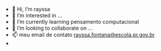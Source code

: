 - 👋 Hi, I’m rayssa 
- 👀 I’m interested in ...
- 🌱 I’m currently learning  pensamento computacional
- 💞️ I’m looking to collaborate on ...
- 📫 meu email de contato rayssa.fontana@escola.pr.gov.br
- 

<!---
rayssahartmann18/rayssahartmann18 is a ✨ special ✨ repository because its `README.md` (this file) appears on your GitHub profile.
You can click the Preview link to take a look at your changes.
--->
